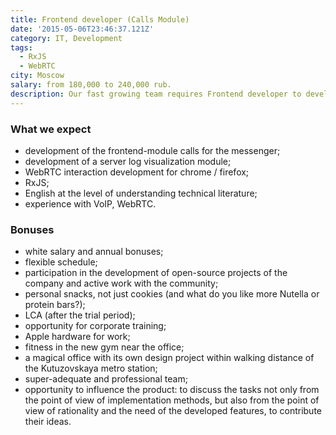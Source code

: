 ```yaml
---
title: Frontend developer (Calls Module)
date: '2015-05-06T23:46:37.121Z'
category: IT, Development
tags:
  - RxJS
  - WebRTC
city: Moscow
salary: from 180,000 to 240,000 rub.
description: Our fast growing team requires Frontend developer to develop the client side of the messaging platform.
---
```


### What we expect

- development of the frontend-module calls for the messenger;
- development of a server log visualization module;
- WebRTC interaction development for chrome / firefox;
- RxJS;
- English at the level of understanding technical literature;
- experience with VoIP, WebRTC.

### Bonuses

- white salary and annual bonuses;
- flexible schedule;
- participation in the development of open-source projects of the company and active work with the community;
- personal snacks, not just cookies (and what do you like more Nutella or protein bars?);
- LCA (after the trial period);
- opportunity for corporate training;
- Apple hardware for work;
- fitness in the new gym near the office;
- a magical office with its own design project within walking distance of the Kutuzovskaya metro station;
- super-adequate and professional team;
- opportunity to influence the product: to discuss the tasks not only from the point of view of implementation methods, but also from the point of view of rationality and the need of the developed features, to contribute their ideas.
